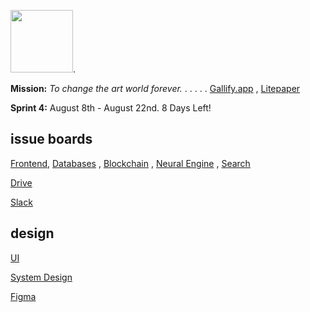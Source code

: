 
<img src="https://user-images.githubusercontent.com/51454024/129453015-b43e918e-7335-4f79-948a-d4c552978509.png" height="100" />. 

__Mission:__  *To change the art world forever.* . . . . . [Gallify.app](https://www.gallify.app/) , [Litepaper]()

__Sprint 4:__ August 8th - August 22nd. 8 Days Left!
      
## issue boards

[Frontend](https://github.com/orgs/Gallify/projects/1), [Databases](https://github.com/orgs/Gallify/projects/4) , [Blockchain](https://github.com/orgs/Gallify/projects/3) , [Neural Engine](https://github.com/orgs/Gallify/projects/5) , [Search](https://github.com/orgs/Gallify/projects/6)

[Drive](https://drive.google.com/drive/folders/1UyKb6CiN1pJHJfxkywHUzAGlFqLM_7Pe?usp=sharing)

[Slack](https://app.slack.com/client/T025Q30ABNY/)

## design

[UI](https://www.figma.com/file/zuARCUmckmDlEHHEQvdl1B/Gallify?node-id=0%3A1)

[System Design](https://www.figma.com/file/3x3LpTRo1HNUjGDeLfeORH/Gallify---System-Design?node-id=0%3A1)

[Figma](https://www.figma.com/files/project/32547938/Team-project?fuid=963550657994127578)












